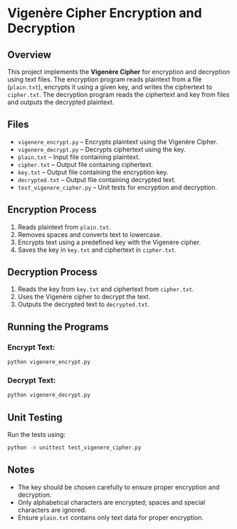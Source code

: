 # Vigenère Cipher Encryption and Decryption

## Overview
This project implements the **Vigenère Cipher** for encryption and decryption using text files. The encryption program reads plaintext from a file (`plain.txt`), encrypts it using a given key, and writes the ciphertext to `cipher.txt`. The decryption program reads the ciphertext and key from files and outputs the decrypted plaintext.

## Files
- `vigenere_encrypt.py` – Encrypts plaintext using the Vigenère Cipher.
- `vigenere_decrypt.py` – Decrypts ciphertext using the key.
- `plain.txt` – Input file containing plaintext.
- `cipher.txt` – Output file containing ciphertext.
- `key.txt` – Output file containing the encryption key.
- `decrypted.txt` – Output file containing decrypted text.
- `test_vigenere_cipher.py` – Unit tests for encryption and decryption.

## Encryption Process
1. Reads plaintext from `plain.txt`.
2. Removes spaces and converts text to lowercase.
3. Encrypts text using a predefined key with the Vigenère cipher.
4. Saves the key in `key.txt` and ciphertext in `cipher.txt`.

## Decryption Process
1. Reads the key from `key.txt` and ciphertext from `cipher.txt`.
2. Uses the Vigenère cipher to decrypt the text.
3. Outputs the decrypted text to `decrypted.txt`.

## Running the Programs
### Encrypt Text:
```sh
python vigenere_encrypt.py
```
### Decrypt Text:
```sh
python vigenere_decrypt.py
```

## Unit Testing
Run the tests using:
```sh
python -m unittest test_vigenere_cipher.py
```

## Notes
- The key should be chosen carefully to ensure proper encryption and decryption.
- Only alphabetical characters are encrypted; spaces and special characters are ignored.
- Ensure `plain.txt` contains only text data for proper encryption.

